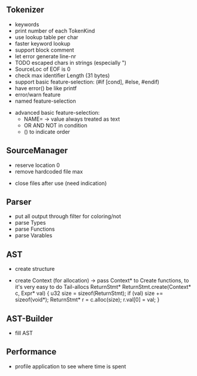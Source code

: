 
## Tokenizer
+ keywords
+ print number of each TokenKind
+ use lookup table per char
+ faster keyword lookup
+ support block comment
+ let error generate line-nr
+ TODO escaped chars in strings (especially \")
+ SourceLoc of EOF is 0
+ check max identifier Length (31 bytes)
+ support basic feature-selection: (#if [cond], #else, #endif)
+ have error() be like printf
+ error/warn feature
+ named feature-selection
- advanced basic feature-selection:
    - NAME=<value> -> value always treated as text
    - OR AND NOT in condition
    - () to indicate order

## SourceManager
+ reserve location 0
+ remove hardcoded file max
- close files after use (need indication)

## Parser
- put all output through filter for coloring/not
- parse Types
- parse Functions
- parse Varables

## AST
+ create structure
- create Context (for allocation)
    -> pass Context* to Create functions, to it's very easy to do Tail-allocs
        ReturnStmt* ReturnStmt.create(Context* c, Expr* val) {
            u32 size = sizeof(ReturnStmt);
            if (val) size += sizeof(void*);
            ReturnStmt* r = c.alloc(size);
            r.val[0] = val;
        }

## AST-Builder
- fill AST

## Performance
- profile application to see where time is spent

